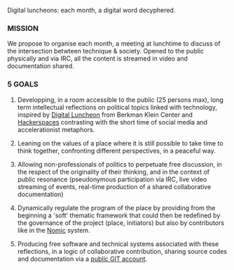 Digital luncheons: each month, a digital word decyphered.

### MISSION

We propose to organise each month, a meeting at lunchtime to discuss of the intersection betwteen technique & society. Opened to the public physically and via IRC, all the content is streamed in video and documentation shared.

### 5 GOALS

1. Developping, in a room accessible to the public (25 persons max), long term intellectual reflections on political topics linked with technology, inspired by [Digital Luncheon](https://cyber.harvard.edu/events/luncheon) from Berkman Klein Center and [Hackerspaces](https://wiki.hackerspaces.org/Hackerspaces) contrasting with the short time of social media and accelerationist metaphors.

2. Leaning on the values of a place where it is still possible to take time to think together, confronting different perspectives, in a peaceful way.

3. Allowing non-professionals of politics to perpetuate free discussion, in the respect of the originality of their thinking, and in the context of public resonance (pseudonymous participation via IRC, live video streaming of events, real-time production of a shared collaborative documentation)

4. Dynamically regulate the program of the place by providing from the beginning a 'soft' thematic framework that could then be redefined by the governance of the project (place, initiators) but also by contributors like in the [Nomic](http://en.wikipedia.org/wiki/Nomic) system.

5. Producing free software and technical systems associated with these reflections, in a logic of collaborative contribution, sharing source codes and documentation via a [public GIT account](https://dejnum.github.io/).